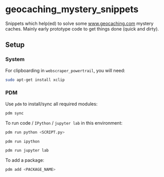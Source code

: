 # geocaching_mystery_snippets
Snippets which help(ed) to solve some www.geocaching.com mystery caches.
Mainly early prototype code to get things done (quick and dirty).

## Setup
### System
For clipboarding in `webscraper_powertrail`, you will need:
```bash
sudo apt-get install xclip
```

### PDM
Use `pdm` to install/sync all required modules:
```bash
pdm sync
```

To run code / `IPython` / `jupyter lab` in this environment:
```bash
pdm run python <SCRIPT.py>

pdm run ipython

pdm run jupyter lab
```

To add a package:
```bash
pdm add <PACKAGE_NAME>
```
